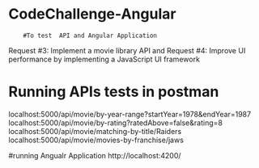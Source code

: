 # CodeChallenge-Angular


		#To test  API and Angular Application 

Request #3: Implement a movie library API 
and
Request #4: Improve UI performance by implementing a JavaScript UI framework

# Running  APIs tests in postman

localhost:5000/api/movie/by-year-range?startYear=1978&endYear=1987
localhost:5000/api/movie/by-rating?ratedAbove=false&rating=8
localhost:5000/api/movie/matching-by-title/Raiders
localhost:5000/api/movie/movies-by-franchise/jaws


#running Angualr Application
http://localhost:4200/
